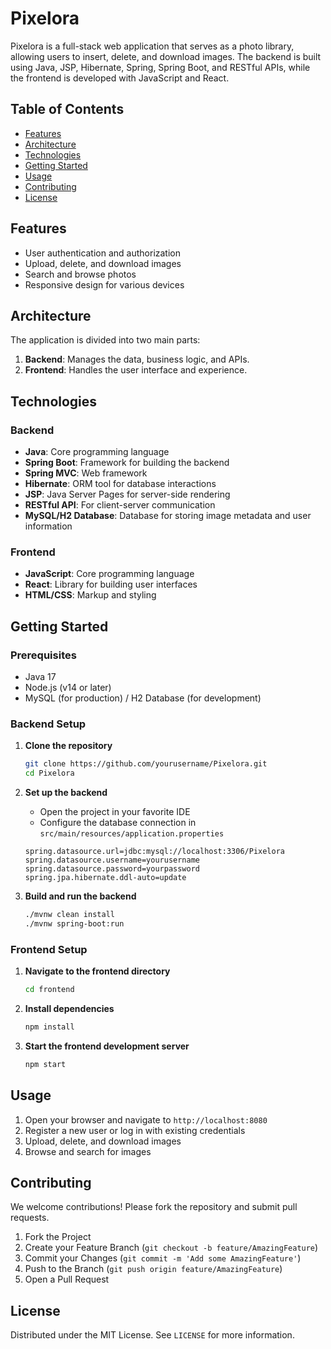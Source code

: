 # Pixelora

Pixelora is a full-stack web application that serves as a photo library, allowing users to insert, delete, and download images. The backend is built using Java, JSP, Hibernate, Spring, Spring Boot, and RESTful APIs, while the frontend is developed with JavaScript and React.

## Table of Contents

- [Features](#features)
- [Architecture](#architecture)
- [Technologies](#technologies)
- [Getting Started](#getting-started)
- [Usage](#usage)
- [Contributing](#contributing)
- [License](#license)

## Features

- User authentication and authorization
- Upload, delete, and download images
- Search and browse photos
- Responsive design for various devices

## Architecture

The application is divided into two main parts:

1. **Backend**: Manages the data, business logic, and APIs.
2. **Frontend**: Handles the user interface and experience.

## Technologies

### Backend

- **Java**: Core programming language
- **Spring Boot**: Framework for building the backend
- **Spring MVC**: Web framework
- **Hibernate**: ORM tool for database interactions
- **JSP**: Java Server Pages for server-side rendering
- **RESTful API**: For client-server communication
- **MySQL/H2 Database**: Database for storing image metadata and user information

### Frontend

- **JavaScript**: Core programming language
- **React**: Library for building user interfaces
- **HTML/CSS**: Markup and styling

## Getting Started

### Prerequisites

- Java 17
- Node.js (v14 or later)
- MySQL (for production) / H2 Database (for development)

### Backend Setup

1. **Clone the repository**

    ```bash
    git clone https://github.com/yourusername/Pixelora.git
    cd Pixelora
    ```

2. **Set up the backend**

    - Open the project in your favorite IDE
    - Configure the database connection in `src/main/resources/application.properties`

    ```properties
    spring.datasource.url=jdbc:mysql://localhost:3306/Pixelora
    spring.datasource.username=yourusername
    spring.datasource.password=yourpassword
    spring.jpa.hibernate.ddl-auto=update
    ```

3. **Build and run the backend**

    ```bash
    ./mvnw clean install
    ./mvnw spring-boot:run
    ```

### Frontend Setup

1. **Navigate to the frontend directory**

    ```bash
    cd frontend
    ```

2. **Install dependencies**

    ```bash
    npm install
    ```

3. **Start the frontend development server**

    ```bash
    npm start
    ```

## Usage

1. Open your browser and navigate to `http://localhost:8080`
2. Register a new user or log in with existing credentials
3. Upload, delete, and download images
4. Browse and search for images

## Contributing

We welcome contributions! Please fork the repository and submit pull requests.

1. Fork the Project
2. Create your Feature Branch (`git checkout -b feature/AmazingFeature`)
3. Commit your Changes (`git commit -m 'Add some AmazingFeature'`)
4. Push to the Branch (`git push origin feature/AmazingFeature`)
5. Open a Pull Request

## License

Distributed under the MIT License. See `LICENSE` for more information.
